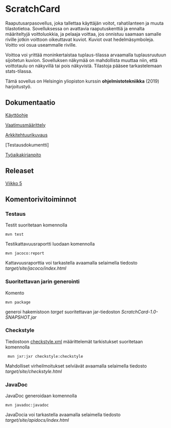 # **ScratchCard**

Raaputusarpasovellus, joka tallettaa käyttäjän voitot, rahatilanteen ja muuta tilastotietoa. Sovelluksessa on avattavia raaputuskenttiä ja ennalta määriteltyjä voittoluokkia, ja pelaaja voittaa, jos onnistuu saamaan samalle riville jotkin voittoon oikeuttavat kuviot. Kuviot ovat hedelmäsymboleja. Voitto voi osua useammalle riville.

Voittoa voi yrittää moninkertaistaa tuplaus-tilassa arvaamalla tuplausruutuun sijoitetun kuvion. Sovelluksen näkymää on mahdollista muuttaa niin, että voittotaulu on näkyvillä tai pois näkyvistä. Tilastoja pääsee tarkastelemaan stats-tilassa.

Tämä sovellus on Helsingin yliopiston kurssin **ohjelmistotekniikka** (2019) harjoitustyö.

## Dokumentaatio
[Käyttöohje](https://github.com/hartzka/ot-harjoitustyo/blob/master/dokumentaatio/kayttoohje.md)

[Vaatimusmäärittely](https://github.com/hartzka/ot-harjoitustyo/blob/master/dokumentaatio/vaatimusmaarittely.md)

[Arkkitehtuurikuvaus](https://github.com/hartzka/ot-harjoitustyo/blob/master/dokumentaatio/arkkitehtuuri.md)

[Testausdokumentti]

[Työaikakirjanpito](https://github.com/hartzka/ot-harjoitustyo/blob/master/dokumentaatio/tyoaikakirjanpito.md)

## Releaset
[Viikko 5](https://github.com/hartzka/ot-harjoitustyo/releases/tag/Viikko5)

## Komentorivitoiminnot

### Testaus

Testit suoritetaan komennolla

```
mvn test
```

Testikattavuusraportti luodaan komennolla

```
mvn jacoco:report
```

Kattavuusraporttia voi tarkastella avaamalla selaimella tiedosto _target/site/jacoco/index.html_

### Suoritettavan jarin generointi

Komento

```
mvn package
```

generoi hakemistoon _target_ suoritettavan jar-tiedoston _ScratchCard-1.0-SNAPSHOT.jar_

### Checkstyle

Tiedostoon [checkstyle.xml](https://github.com/hartzka/ot-harjoitustyo/blob/master/ScratchCard/checkstyle.xml) määrittelemät tarkistukset suoritetaan komennolla

```
 mvn jxr:jxr checkstyle:checkstyle
```

Mahdolliset virheilmoitukset selviävät avaamalla selaimella tiedosto _target/site/checkstyle.html_

### JavaDoc

JavaDoc generoidaan komennolla

```
mvn javadoc:javadoc
```

JavaDocia voi tarkastella avaamalla selaimella tiedosto _target/site/apidocs/index.html_


